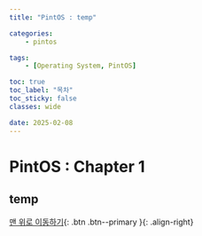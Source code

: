 ```yaml
---
title: "PintOS : temp"

categories:
    - pintos

tags:
    - [Operating System, PintOS]

toc: true
toc_label: "목차"
toc_sticky: false
classes: wide

date: 2025-02-08
---
```


# PintOS : Chapter 1

## temp


[맨 위로 이동하기](#){: .btn .btn--primary }{: .align-right}